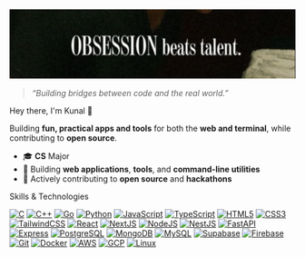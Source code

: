 <div align="center">
  <img src="https://raw.githubusercontent.com/kunal697/kunal697/main/header.png" alt="obsession beats talent" />
</div>

> *“Building bridges between code and the real world.”*


Hey there, I'm Kunal 👋

Building **fun, practical apps and tools** for both the **web and terminal**, while contributing to **open source**.

* 🎓 **CS** Major
* 🔨 Building **web applications**, **tools**, and **command-line utilities**
* 🤝 Actively contributing to **open source** and **hackathons**


 Skills & Technologies

<p>
    <a href="https://learn.microsoft.com/en-us/cpp/c-language/?view=msvc-170"><img src="https://raw.githubusercontent.com/danielcranney/readme-generator/main/public/icons/skills/c-colored.svg" width="30" height="30" alt="C" /></a>
    <a href="https://learn.microsoft.com/en-us/cpp/cpp/?view=msvc-170"><img src="https://raw.githubusercontent.com/danielcranney/readme-generator/main/public/icons/skills/cplusplus-colored.svg" width="30" height="30" alt="C++" /></a>
    <a href="https://go.dev/doc/"><img src="https://raw.githubusercontent.com/danielcranney/readme-generator/main/public/icons/skills/go-colored.svg" width="30" height="30" alt="Go" /></a>
    <a href="https://www.python.org/"><img src="https://raw.githubusercontent.com/danielcranney/readme-generator/main/public/icons/skills/python-colored.svg" width="30" height="30" alt="Python" /></a>
    <a href="https://developer.mozilla.org/en-US/docs/Web/JavaScript"><img src="https://raw.githubusercontent.com/danielcranney/readme-generator/main/public/icons/skills/javascript-colored.svg" width="30" height="30" alt="JavaScript" /></a>
    <a href="https://www.typescriptlang.org/"><img src="https://raw.githubusercontent.com/danielcranney/readme-generator/main/public/icons/skills/typescript-colored.svg" width="30" height="30" alt="TypeScript" /></a>
    <a href="https://developer.mozilla.org/en-US/docs/Glossary/HTML5"><img src="https://raw.githubusercontent.com/danielcranney/readme-generator/main/public/icons/skills/html5-colored.svg" width="30" height="30" alt="HTML5" /></a>
    <a href="https://www.w3.org/TR/CSS/#css"><img src="https://raw.githubusercontent.com/danielcranney/readme-generator/main/public/icons/skills/css3-colored.svg" width="30" height="30" alt="CSS3" /></a>
    <a href="https://tailwindcss.com/"><img src="https://raw.githubusercontent.com/danielcranney/readme-generator/main/public/icons/skills/tailwindcss-colored.svg" width="30" height="30" alt="TailwindCSS" /></a>
    <a href="https://reactjs.org/"><img src="https://raw.githubusercontent.com/danielcranney/readme-generator/main/public/icons/skills/react-colored.svg" width="30" height="30" alt="React" /></a>
    <a href="https://nextjs.org/"><img src="https://raw.githubusercontent.com/danielcranney/readme-generator/main/public/icons/skills/nextjs.svg" width="30" height="30" alt="NextJS" /></a>
    <a href="https://nodejs.org/en/"><img src="https://raw.githubusercontent.com/danielcranney/readme-generator/main/public/icons/skills/nodejs-colored.svg" width="30" height="30" alt="NodeJS" /></a>
    <a href="https://nestjs.com/"><img src="https://raw.githubusercontent.com/danielcranney/readme-generator/main/public/icons/skills/nestjs-colored.svg" width="30" height="30" alt="NestJS" /></a>
    <a href="https://fastapi.tiangolo.com/"><img src="https://raw.githubusercontent.com/danielcranney/readme-generator/main/public/icons/skills/fastapi-colored.svg" width="30" height="30" alt="FastAPI" /></a>
    <a href="https://expressjs.com/"><img src="https://raw.githubusercontent.com/danielcranney/readme-generator/main/public/icons/skills/express-colored-dark.svg" width="30" height="30" alt="Express" /></a>
    <a href="https://www.postgresql.org/"><img src="https://raw.githubusercontent.com/danielcranney/readme-generator/main/public/icons/skills/postgresql-colored.svg" width="30" height="30" alt="PostgreSQL" /></a>
    <a href="https://www.mongodb.com/"><img src="https://raw.githubusercontent.com/danielcranney/readme-generator/main/public/icons/skills/mongodb-colored.svg" width="30" height="30" alt="MongoDB" /></a>
    <a href="https://www.mysql.com/"><img src="https://raw.githubusercontent.com/danielcranney/readme-generator/main/public/icons/skills/mysql-colored.svg" width="30" height="30" alt="MySQL" /></a>
    <a href="https://supabase.com/"><img src="https://raw.githubusercontent.com/danielcranney/readme-generator/main/public/icons/skills/supabase-colored.svg" width="30" height="30" alt="Supabase" /></a>
    <a href="https://firebase.google.com/"><img src="https://raw.githubusercontent.com/danielcranney/readme-generator/main/public/icons/skills/firebase-colored.svg" width="30" height="30" alt="Firebase" /></a>
    <a href="https://git-scm.com/"><img src="https://raw.githubusercontent.com/danielcranney/readme-generator/main/public/icons/skills/git-colored.svg" width="30" height="30" alt="Git" /></a>
    <a href="https://www.docker.com/"><img src="https://raw.githubusercontent.com/danielcranney/readme-generator/main/public/icons/skills/docker-colored.svg" width="30" height="30" alt="Docker" /></a>
    <a href="https://aws.amazon.com/"><img src="https://raw.githubusercontent.com/danielcranney/readme-generator/main/public/icons/skills/aws-colored.svg" width="30" height="30" alt="AWS" /></a>
    <a href="https://cloud.google.com/"><img src="https://raw.githubusercontent.com/danielcranney/readme-generator/main/public/icons/skills/googlecloud-colored.svg" width="30" height="30" alt="GCP" /></a>
    <a href="https://www.linux.org"><img src="https://raw.githubusercontent.com/danielcranney/readme-generator/main/public/icons/skills/linux.svg" width="30" height="30" alt="Linux" /></a>
</p>



<!--
<div>
<a href="https://github.com/anuraghazra/github-readme-stats"><img height="190" align="center" alt="GitHub Stats" src="https://github-readme-stats.vercel.app/api?username=kunal697&show_icons=true&custom_title=GitHub+Statistics&title_color=cba6f7&theme=catppuccin_mocha&border_color=45475a"/></a>
<a href="https://github.com/anuraghazra/github-readme-stats"><img width="345" align="center" alt="Top Languages" src="https://github-readme-stats.vercel.app/api/top-langs/?username=kunal697&layout=compact&title_color=cba6f7&theme=catppuccin_mocha&border_color=45475a"/></a>
</div>

--->



